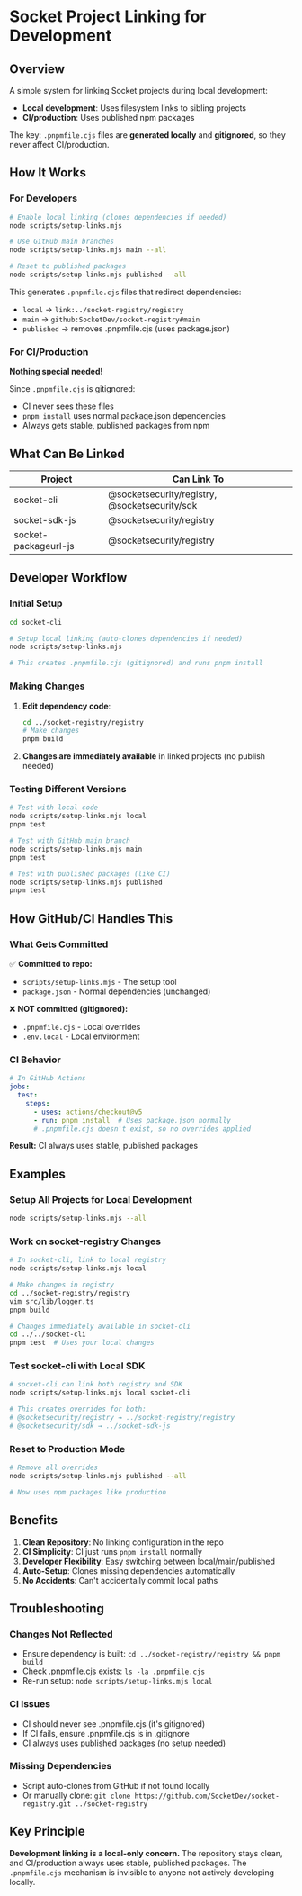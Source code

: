 # Socket Project Linking for Development

## Overview

A simple system for linking Socket projects during local development:
- **Local development**: Uses filesystem links to sibling projects
- **CI/production**: Uses published npm packages

The key: `.pnpmfile.cjs` files are **generated locally** and **gitignored**, so they never affect CI/production.

## How It Works

### For Developers

```bash
# Enable local linking (clones dependencies if needed)
node scripts/setup-links.mjs

# Use GitHub main branches
node scripts/setup-links.mjs main --all

# Reset to published packages
node scripts/setup-links.mjs published --all
```

This generates `.pnpmfile.cjs` files that redirect dependencies:
- `local` → `link:../socket-registry/registry`
- `main` → `github:SocketDev/socket-registry#main`
- `published` → removes .pnpmfile.cjs (uses package.json)

### For CI/Production

**Nothing special needed!**

Since `.pnpmfile.cjs` is gitignored:
- CI never sees these files
- `pnpm install` uses normal package.json dependencies
- Always gets stable, published packages from npm

## What Can Be Linked

| Project | Can Link To |
|---------|------------|
| socket-cli | @socketsecurity/registry, @socketsecurity/sdk |
| socket-sdk-js | @socketsecurity/registry |
| socket-packageurl-js | @socketsecurity/registry |

## Developer Workflow

### Initial Setup

```bash
cd socket-cli

# Setup local linking (auto-clones dependencies if needed)
node scripts/setup-links.mjs

# This creates .pnpmfile.cjs (gitignored) and runs pnpm install
```

### Making Changes

1. **Edit dependency code**:
   ```bash
   cd ../socket-registry/registry
   # Make changes
   pnpm build
   ```

2. **Changes are immediately available** in linked projects (no publish needed)

### Testing Different Versions

```bash
# Test with local code
node scripts/setup-links.mjs local
pnpm test

# Test with GitHub main branch
node scripts/setup-links.mjs main
pnpm test

# Test with published packages (like CI)
node scripts/setup-links.mjs published
pnpm test
```

## How GitHub/CI Handles This

### What Gets Committed

✅ **Committed to repo:**
- `scripts/setup-links.mjs` - The setup tool
- `package.json` - Normal dependencies (unchanged)

❌ **NOT committed (gitignored):**
- `.pnpmfile.cjs` - Local overrides
- `.env.local` - Local environment

### CI Behavior

```yaml
# In GitHub Actions
jobs:
  test:
    steps:
      - uses: actions/checkout@v5
      - run: pnpm install  # Uses package.json normally
      # .pnpmfile.cjs doesn't exist, so no overrides applied
```

**Result:** CI always uses stable, published packages

## Examples

### Setup All Projects for Local Development

```bash
node scripts/setup-links.mjs --all
```

### Work on socket-registry Changes

```bash
# In socket-cli, link to local registry
node scripts/setup-links.mjs local

# Make changes in registry
cd ../socket-registry/registry
vim src/lib/logger.ts
pnpm build

# Changes immediately available in socket-cli
cd ../../socket-cli
pnpm test  # Uses your local changes
```

### Test socket-cli with Local SDK

```bash
# socket-cli can link both registry and SDK
node scripts/setup-links.mjs local socket-cli

# This creates overrides for both:
# @socketsecurity/registry → ../socket-registry/registry
# @socketsecurity/sdk → ../socket-sdk-js
```

### Reset to Production Mode

```bash
# Remove all overrides
node scripts/setup-links.mjs published --all

# Now uses npm packages like production
```

## Benefits

1. **Clean Repository**: No linking configuration in the repo
2. **CI Simplicity**: CI just runs `pnpm install` normally
3. **Developer Flexibility**: Easy switching between local/main/published
4. **Auto-Setup**: Clones missing dependencies automatically
5. **No Accidents**: Can't accidentally commit local paths

## Troubleshooting

### Changes Not Reflected
- Ensure dependency is built: `cd ../socket-registry/registry && pnpm build`
- Check .pnpmfile.cjs exists: `ls -la .pnpmfile.cjs`
- Re-run setup: `node scripts/setup-links.mjs local`

### CI Issues
- CI should never see .pnpmfile.cjs (it's gitignored)
- If CI fails, ensure .pnpmfile.cjs is in .gitignore
- CI always uses published packages (no setup needed)

### Missing Dependencies
- Script auto-clones from GitHub if not found locally
- Or manually clone: `git clone https://github.com/SocketDev/socket-registry.git ../socket-registry`

## Key Principle

**Development linking is a local-only concern.** The repository stays clean, and CI/production always uses stable, published packages. The `.pnpmfile.cjs` mechanism is invisible to anyone not actively developing locally.